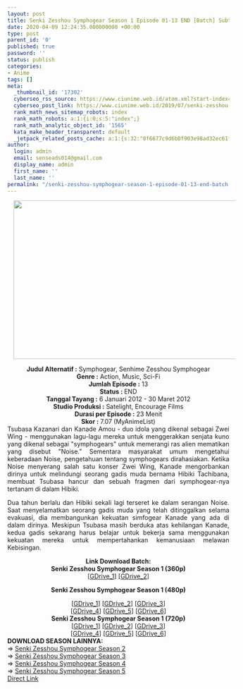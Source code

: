 ```yaml
---
layout: post
title: Senki Zesshou Symphogear Season 1 Episode 01-13 END [Batch] Subtitle Indonesia
date: 2020-04-09 12:24:35.000000000 +00:00
type: post
parent_id: '0'
published: true
password: ''
status: publish
categories:
- Anime
tags: []
meta:
  _thumbnail_id: '17302'
  cyberseo_rss_source: https://www.ciunime.web.id/atom.xml?start-index=2701&max-results=150
  cyberseo_post_link: https://www.ciunime.web.id/2019/07/senki-zesshou-symphogear-season-1.html
  rank_math_news_sitemap_robots: index
  rank_math_robots: a:1:{i:0;s:5:"index";}
  rank_math_analytic_object_id: '1565'
  kata_make_header_transparent: default
  _jetpack_related_posts_cache: a:1:{s:32:"8f6677c9d6b0f903e98ad32ec61f8deb";a:2:{s:7:"expires";i:1652460377;s:7:"payload";a:3:{i:0;a:1:{s:2:"id";i:25853;}i:1;a:1:{s:2:"id";i:25841;}i:2;a:1:{s:2:"id";i:25843;}}}}
author:
  login: admin
  email: senseads014@gmail.com
  display_name: admin
  first_name: ''
  last_name: ''
permalink: "/senki-zesshou-symphogear-season-1-episode-01-13-end-batch-subtitle-indonesia/"
---
```

<div class="separator" style="clear: both; text-align: center;"><a href="https://1.bp.blogspot.com/-E8NBlBTAuvY/XTFep0hmSlI/AAAAAAAAcCA/bfSse91lKBsXLX8sRr8o6sIu9OJmW3OYACLcBGAs/s1600/Senki%2BZesshou%2BSymphogear%2BSeason%2B1.jpg" imageanchor="1" style="margin-left: 1em; margin-right: 1em;"><img border="0" data-original-height="720" data-original-width="1280" height="360" src="{{ site.baseurl }}/assets/2020/04/Senki%2BZesshou%2BSymphogear%2BSeason%2B1.jpg" width="640" /></a></div>
<p>
<div style="text-align: center;"><b>Judul</b><b><b> Alternatif</b> :</b> Symphogear, Senhime Zesshou Symphogear</div>
<div style="text-align: center;"><b><b>Genre :</b></b> Action, Music, Sci-Fi</div>
<div style="text-align: center;"><b>Jumlah Episode :</b> 13<br /><b>Status :&nbsp;</b>END<br /><b>Tanggal Tayang :</b> 6 Januari 2012 - 30 Maret 2012<br /><b>Studio Produksi :</b> Satelight, Encourage Films<br /><b>Durasi per Episode :</b> 23 Menit</div>
<div style="text-align: center;"><b>Skor :</b> 7.07 (MyAnimeList)</div>
<div style="text-align: center;"></div>
<div style="text-align: justify;">Tsubasa Kazanari dan Kanade Amou - duo idola yang dikenal sebagai Zwei Wing - menggunakan lagu-lagu mereka untuk menggerakkan senjata kuno yang dikenal sebagai "symphogears" untuk memerangi ras alien mematikan yang disebut "Noise." Sementara masyarakat umum mengetahui keberadaan Noise, pengetahuan tentang symphogears dirahasiakan. Ketika Noise menyerang salah satu konser Zwei Wing, Kanade mengorbankan dirinya untuk melindungi seorang gadis muda bernama Hibiki Tachibana, membuat Tsubasa hancur dan sebuah fragmen dari symphogear-nya tertanam di dalam Hibiki.</p>
<p>Dua tahun berlalu dan Hibiki sekali lagi terseret ke dalam serangan Noise. Saat menyelamatkan seorang gadis muda yang telah ditinggalkan selama evakuasi, dia membangunkan kekuatan simfogear Kanade yang ada di dalam dirinya. Meskipun Tsubasa masih berduka atas kehilangan Kanade, kedua gadis sekarang harus belajar untuk bekerja sama menggunakan kekuatan mereka untuk mempertahankan kemanusiaan melawan Kebisingan.</p></div>
<div style="text-align: justify;"></div>
<div style="text-align: justify;"></div>
<div style="text-align: center;"><b>Link Download Batch:</b></div>
<div style="text-align: center;">
<div style="text-align: center;"><b>Senki Zesshou Symphogear Season 1 (360p)</b></div>
<div style="text-align: center;">[<a href="https://drive.google.com/uc?export=download&amp;id=1-EuxEM25NPfn8gprppEv55aAKw2YGz2q" target="_blank" rel="noopener">GDrive_1</a>] [<a href="https://drive.google.com/uc?export=download&amp;id=1G6grcngtvHKjZTwEW5EO6Iclh86WzJC0" target="_blank" rel="noopener">GDrive_2</a>]</div>
<div style="text-align: center;"></div>
<p><b>Senki Zesshou Symphogear Season 1 (480p)</b></div>
<div style="text-align: center;">[<a href="https://drive.google.com/uc?export=download&amp;id=1qoNIWp8pJ1OUYg7yevI4RoYTbdfv89Em" target="_blank" rel="noopener">GDrive_1</a>] [<a href="https://drive.google.com/uc?export=download&amp;id=12FO77tKhdQXjwtmhITBJZb8MMN3Uuiq7" target="_blank" rel="noopener">GDrive_2</a>] [<a href="https://drive.google.com/uc?id=1F-xDZkU22FRXdNSeURNTqygAgMlGJzta" target="_blank" rel="noopener">GDrive_3</a>]<br />[<a href="http://drive.google.com/uc?id=11vler13dBEu-tVqFW2huPaJRTitP3xO0" target="_blank" rel="noopener">GDrive_4</a>] [<a href="https://drive.google.com/uc?export=download&amp;id=1NJezWlsNYWLmfLvpUvbHNUkoQy2GOOSf" target="_blank" rel="noopener">GDrive_5</a>] [<a href="https://drive.google.com/uc?export=download&amp;id=16WXLinlIJXYDnhAtadELIKvCB_9P0zaF" target="_blank" rel="noopener">GDrive_6</a>]</div>
<div style="text-align: center;"><b>Senki Zesshou Symphogear Season 1 (720p)</b><br />[<a href="https://drive.google.com/uc?export=download&amp;id=1qw6wI7xIBlede6_1D4InRup_WcH91lFJ" target="_blank" rel="noopener">GDrive_1</a>] [<a href="https://drive.google.com/uc?export=download&amp;id=1iZ_N4YLs7yZysrd6UJSBehFOky6yMKcd" target="_blank" rel="noopener">GDrive_2</a>] [<a href="http://drive.google.com/uc?id=1vth_bejyAXkA3X6xeKq19cbbcd-BJB0N" target="_blank" rel="noopener">GDrive_3</a>]<br />[<a href="https://drive.google.com/uc?id=1NTZhkd-lU0oT62DToW7DTv9hHnWRuhUX" target="_blank" rel="noopener">GDrive_4</a>] [<a href="https://drive.google.com/uc?export=download&amp;id=1huSJTcQmbQV58WW5yUPeBXXVbG2Gvslm" target="_blank" rel="noopener">GDrive_5</a>] [<a href="https://drive.google.com/uc?export=download&amp;id=128B3eAdVpWvmhM6hH584dt-DeBTmYHGd" target="_blank" rel="noopener">GDrive_6</a>]
<div style="text-align: left;"></div>
<div style="text-align: left;"></div>
<div style="text-align: left;"><b>DOWNLOAD SEASON LAINNYA:</b></div>
<div style="text-align: left;"></div>
<div style="text-align: left;">=&gt;&nbsp;<a href="https://www.ciunime.web.id/2019/07/senki-zesshou-symphogear-season-2.html" target="_blank" rel="noopener">Senki Zesshou Symphogear Season 2</a></div>
<div style="text-align: left;">=&gt;&nbsp;<a href="https://www.ciunime.web.id/2019/07/senki-zesshou-symphogear-season-3.html" target="_blank" rel="noopener">Senki Zesshou Symphogear Season 3</a></div>
<div style="text-align: left;">=&gt;&nbsp;<a href="https://www.ciunime.web.id/2019/07/senki-zesshou-symphogear-season-4.html" target="_blank" rel="noopener">Senki Zesshou Symphogear Season 4</a></div>
<div style="text-align: left;">=&gt;&nbsp;<a href="https://www.ciunime.web.id/2019/09/senki-zesshou-symphogear-season-5.html" target="_blank" rel="noopener">Senki Zesshou Symphogear Season 5</a></div>
<div style="text-align: left;"></div>
</div>
<link rel="stylesheet" href="https://cdnjs.cloudflare.com/ajax/libs/font-awesome/4.7.0/css/font-awesome.min.css" />
<div class="divbtn"> <a href="https://handymansurrender.com/fihup8buzv?key=94550f7ce39444073321dde3b8782f97" class="btn"><i class="fa fa-download"></i> Direct Link</a> </div>
